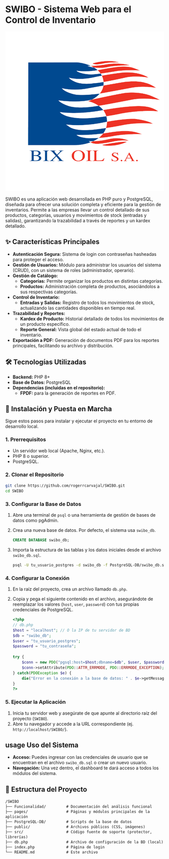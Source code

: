 # SWIBO - Sistema Web para el Control de Inventario

![Logo](public/img/logo.PNG)

SWIBO es una aplicación web desarrollada en PHP puro y PostgreSQL, diseñada para ofrecer una solución completa y eficiente para la gestión de inventarios. Permite a las empresas llevar un control detallado de sus productos, categorías, usuarios y movimientos de stock (entradas y salidas), garantizando la trazabilidad a través de reportes y un kardex detallado.

## ✨ Características Principales

- **Autenticación Segura:** Sistema de login con contraseñas hasheadas para proteger el acceso.
- **Gestión de Usuarios:** Módulo para administrar los usuarios del sistema (CRUD), con un sistema de roles (administrador, operario).
- **Gestión de Catálogo:**
  - **Categorías:** Permite organizar los productos en distintas categorías.
  - **Productos:** Administración completa de productos, asociándolos a sus respectivas categorías.
- **Control de Inventario:**
  - **Entradas y Salidas:** Registro de todos los movimientos de stock, actualizando las cantidades disponibles en tiempo real.
- **Trazabilidad y Reportes:**
  - **Kardex de Producto:** Historial detallado de todos los movimientos de un producto específico.
  - **Reporte General:** Vista global del estado actual de todo el inventario.
- **Exportación a PDF:** Generación de documentos PDF para los reportes principales, facilitando su archivo y distribución.

## 🛠️ Tecnologías Utilizadas

- **Backend:** PHP 8+
- **Base de Datos:** PostgreSQL
- **Dependencias (incluidas en el repositorio):**
  - **FPDF:** para la generación de reportes en PDF.

## 🚀 Instalación y Puesta en Marcha

Sigue estos pasos para instalar y ejecutar el proyecto en tu entorno de desarrollo local.

### 1. Prerrequisitos

- Un servidor web local (Apache, Nginx, etc.).
- PHP 8 o superior.
- PostgreSQL.

### 2. Clonar el Repositorio

```bash
git clone https://github.com/rogerrcarvajal/SWIBO.git
cd SWIBO
```

### 3. Configurar la Base de Datos

1.  Abre una terminal de `psql` o una herramienta de gestión de bases de datos como pgAdmin.
2.  Crea una nueva base de datos. Por defecto, el sistema usa `swibo_db`.

    ```sql
    CREATE DATABASE swibo_db;
    ```

3.  Importa la estructura de las tablas y los datos iniciales desde el archivo `swibo_db.sql`.

    ```bash
    psql -U tu_usuario_postgres -d swibo_db -f PostgreSQL-DB/swibo_db.sql
    ```

### 4. Configurar la Conexión

1.  En la raíz del proyecto, crea un archivo llamado `db.php`.
2.  Copia y pega el siguiente contenido en el archivo, asegurándote de reemplazar los valores (`host`, `user`, `password`) con tus propias credenciales de PostgreSQL.

    ```php
    <?php
    // db.php
    $host = "localhost"; // O la IP de tu servidor de BD
    $db = "swibo_db";
    $user = "tu_usuario_postgres";
    $password = "tu_contraseña";

    try {
        $conn = new PDO("pgsql:host=$host;dbname=$db", $user, $password);
        $conn->setAttribute(PDO::ATTR_ERRMODE, PDO::ERRMODE_EXCEPTION);
    } catch(PDOException $e) {
        die("Error en la conexión a la base de datos: " . $e->getMessage());
    }
    ?>
    ```

### 5. Ejecutar la Aplicación

1.  Inicia tu servidor web y asegúrate de que apunte al directorio raíz del proyecto (`SWIBO`).
2.  Abre tu navegador y accede a la URL correspondiente (ej. `http://localhost/SWIBO/`).

##  usage Uso del Sistema

- **Acceso:** Puedes ingresar con las credenciales de usuario que se encuentran en el archivo `swibo_db.sql` o crear un nuevo usuario.
- **Navegación:** Una vez dentro, el dashboard te dará acceso a todos los módulos del sistema.

## 📂 Estructura del Proyecto

```
/SWIBO
├── Funcionalidad/         # Documentación del análisis funcional
├── pages/                 # Páginas y módulos principales de la aplicación
├── PostgreSQL-DB/         # Scripts de la base de datos
├── public/                # Archivos públicos (CSS, imágenes)
├── src/                   # Código fuente de soporte (protector, librerías)
├── db.php                 # Archivo de configuración de la BD (local)
├── index.php              # Página de login
└── README.md              # Este archivo
```

